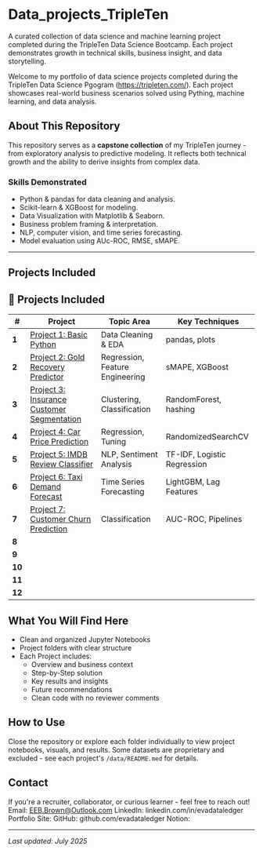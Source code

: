 # Data_projects_TripleTen
A curated collection of data science and machine learning project completed during the TripleTen Data Science Bootcamp. Each project demonstrates growth in technical skills, business insight, and data storytelling. 

Welcome to my portfolio of data science projects completed during the TripleTen Data Science Pgogram (https://tripleten.com/). Each project showcases real-world business scenarios solved using Pything, machine learning, and data analysis. 

## About This Repository

This repository serves as a **capstone collection** of my TripleTen journey - from exploratory analysis to predictive modeling. It reflects both technical growth and the ability to derive insights from complex data. 

### Skills Demonstrated
- Python & pandas for data cleaning and analysis.
- Scikit-learn & XGBoost for modeling.
- Data Visualization with Matplotlib & Seaborn.
- Business problem framing & interpretation.
- NLP, computer vision, and time series forecasting.
- Model evaluation using AUc-ROC, RMSE, sMAPE.

---

## Projects Included
## 📂 Projects Included

| # | Project | Topic Area | Key Techniques |
|---|---------|------------|----------------|
| **1**   | [Project 1: Basic Python](./project_1_basic_python/) | Data Cleaning & EDA | pandas, plots |
| **2**   | [Project 2: Gold Recovery Predictor](./gold_recovery_predictor/) | Regression, Feature Engineering | sMAPE, XGBoost |
| **3**   | [Project 3: Insurance Customer Segmentation](./insurance_segmentation/) | Clustering, Classification | RandomForest, hashing |
| **4**   | [Project 4: Car Price Prediction](./car_price_prediction/) | Regression, Tuning | RandomizedSearchCV |
| **5**   | [Project 5: IMDB Review Classifier](./imdb_review_classifier/) | NLP, Sentiment Analysis | TF-IDF, Logistic Regression |
| **6**   | [Project 6: Taxi Demand Forecast](./taxi_demand_forecast/) | Time Series Forecasting | LightGBM, Lag Features |
| **7**   | [Project 7: Customer Churn Prediction](./customer_churn_prediction/) | Classification | AUC-ROC, Pipelines |
| **8**   | |||
| **9**   | |||
| **10**  | |||
| **11**  | |||
| **12**  | |||

## What You Will Find Here

- Clean and organized Jupyter Notebooks
- Project folders with clear structure
- Each Project includes:
  - Overview and business context
  - Step-by-Step solution
  - Key results and insights
  - Future recommendations
  - Clean code with no reviewer comments

## How to Use
Close the repository or explore each folder individually to view project notebooks, visuals, and results. 
Some datasets are proprietary and excluded - see each project's `/data/README.med` for details.

## Contact
If you're a recruiter, collaborator, or curious learner - feel free to reach out! 
Email: EEB.Brown@Outlook.com
LinkedIn: linkedin.com/in/evadataledger
Portfolio Site: 
  GitHub: github.com/evadataledger
  Notion: 

---
*Last updated: July 2025*







